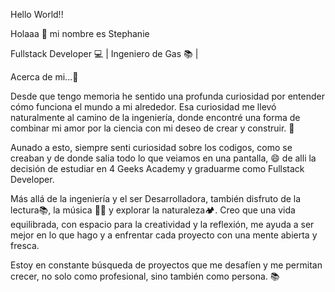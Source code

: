 Hello World!!

Holaaa 👋 mi nombre es Stephanie

Fullstack Developer 💻 | Ingeniero de Gas 📚 |

Acerca de mi...🌱

Desde que tengo memoria he sentido una profunda curiosidad por entender cómo funciona el mundo a mi alrededor. Esa curiosidad me llevó naturalmente al camino de la ingeniería, donde encontré una forma de combinar mi amor por la ciencia con mi deseo de crear y construir. 🔭 

Aunado a esto, siempre senti curiosidad sobre los codigos, como se creaban y de donde salia todo lo que veiamos en una pantalla, 😄 de alli la decisión de estudiar en 4 Geeks Academy y graduarme como Fullstack Developer.

Más allá de la ingeniería y el ser Desarrolladora, también disfruto de la lectura📚, la música 💃🏽 y explorar la naturaleza🏕️. Creo que una vida equilibrada, con espacio para la creatividad y la reflexión, me ayuda a ser mejor en lo que hago y a enfrentar cada proyecto con una mente abierta y fresca.

Estoy en constante búsqueda de proyectos que me desafíen y me permitan crecer, no solo como profesional, sino también como persona. 📚
